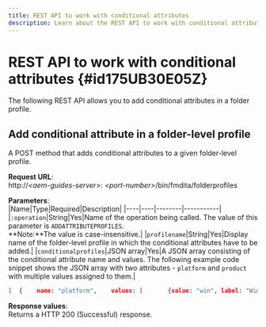 ```yaml
---
title: REST API to work with conditional attributes
description: Learn about the REST API to work with conditional attributes
---
```


# REST API to work with conditional attributes {#id175UB30E05Z}

The following REST API allows you to add conditional attributes in a folder profile.

## Add conditional attribute in a folder-level profile 

A POST method that adds conditional attributes to a given folder-level profile.

**Request URL**:   
http://*<aem-guides-server\>*: *<port-number\>*/bin/fmdita/folderprofiles

**Parameters**:   
|Name|Type|Required|Description|
|----|----|--------|-----------|
|`:operation`|String|Yes|Name of the operation being called. The value of this parameter is ``ADDATTRIBUTEPROFILES``. <br> **Note:**The value is case-insensitive.|
|`profilename`|String|Yes|Display name of the folder-level profile in which the conditional attributes have to be added.|
|`conditionalprofiles`|JSON array|Yes|A JSON array consisting of the conditional attribute name and values. The following example code snippet shows the JSON array with two attributes - `platform` and `product` with multiple values assigned to them.| 

```JSON
[  {    name: "platform",    values: [       {value: "win", label: "Windows"},       {value: "mac", label: "Mac OS"}    ]},{    name: "product",    values: [      {value: "aem_1", label: "AEM 6.1"},           {value: "aem_4,  label: "AEM 6.4"}  ]  }]
``` 

**Response values**:   
Returns a HTTP 200 \(Successful\) response.

